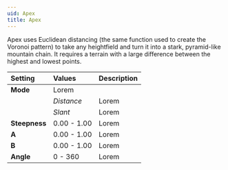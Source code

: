 ```yaml
---
uid: Apex
title: Apex
---
```


Apex uses Euclidean distancing (the same function used to create the Voronoi pattern) to take any heightfield and turn it into a stark, pyramid-like mountain chain. It requires a terrain with a large difference between the highest and lowest points.

| Setting       | Values      | Description |
| :------------ | :---------- | :---------- |
| **Mode**      | Lorem |
|               | *Distance*  | Lorem |
|               | *Slant*     | Lorem |
| **Steepness** | 0.00 - 1.00 | Lorem |
| **A**         | 0.00 - 1.00 | Lorem |
| **B**         | 0.00 - 1.00 | Lorem |
| **Angle**     | 0 - 360     | Lorem |



